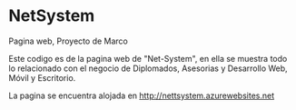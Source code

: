 # NetSystem
Pagina web, Proyecto de Marco

Este codigo es de la pagina web de "Net-System", en ella se muestra todo lo relacionado con el negocio de Diplomados, Asesorias y Desarrollo Web, Móvil y Escritorio.

La pagina se encuentra alojada en http://nettsystem.azurewebsites.net
